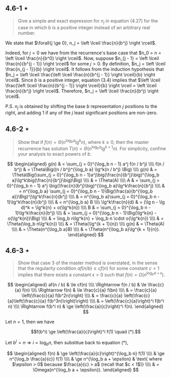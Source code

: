 ## 4.6-1 $\star$

> Give a simple and exact expression for $n_j$ in equation $\text{(4.27)}$ for the case in which $b$ is a positive integer instead of an arbitrary real number.

We state that $\forall{j \ge 0}, n_j = \left \lceil \frac{n}{b^j} \right \rceil$.

Indeed, for $j = 0$ we have from the recurrence's base case that $n_0 = n = \left \lceil \frac{n}{b^0} \right \rceil$.
Now, suppose $n_{j - 1} = \left \lceil \frac{n}{b^{j - 1}} \right \rceil$ for some $j > 0$. By definition, $n_j = \left \lceil \frac{n_{j - 1}}{b} \right \rceil$.
It follows from the induction hypothesis that $n_j = \left \lceil \frac{\left \lceil \frac{n}{b^{j - 1}} \right \rceil}{b} \right \rceil$.
Since $b$ is a positive integer, equation $\text{(3.4)}$ implies that $\left \lceil \frac{\left \lceil \frac{n}{b^{j - 1}} \right \rceil}{b} \right \rceil = \left \lceil \frac{n}{b^j} \right \rceil$.
Therefore, $n_j = \left \lceil \frac{n}{b^j} \right \rceil$.

P.S. $n_j$ is obtained by shifting the base $b$ representation $j$ positions to the right, and adding $1$ if any of the $j$ least significant positions are non-zero.

## 4.6-2 $\star$

> Show that if $f(n) = \Theta(n^{\log_b a}\lg^k{n})$, where $k \ge 0$, then the master recurrence has solution $T(n) = \Theta(n^{\log_b a}\lg^{k + 1}n)$. For simplicity, confine your analysis to exact powers of $b$.

$$
\begin{aligned}
            g(n) & = \sum_{j = 0}^{\log_b n - 1} a^j f(n / b^j) \\\\
      f(n / b^j) & = \Theta\Big((n / b^j)^{\log_b a} \lg^k(n / b^j) \Big) \\\\
            g(n) & = \Theta\Big(\sum_{j = 0}^{\log_b n - 1}a^j\big(\frac{n}{b^j}\big)^{\log_b a}\lg^k\big(\frac{n}{b^j}\big)\Big) \\\\
                 & = \Theta(A) \\\\
               A & = \sum_{j = 0}^{\log_b n - 1} a^j \big(\frac{n}{b^j}\big)^{\log_b a}\lg^k\frac{n}{b^j} \\\\
                 & = n^{\log_b a} \sum_{j = 0}^{\log_b n - 1}\Big(\frac{a}{b^{\log_b a}}\Big)^j\lg^k\frac{n}{b^j} \\\\
                 & = n^{\log_b a}\sum_{j = 0}^{\log_b n - 1}\lg^k\frac{n}{b^j} \\\\
                 & = n^{\log_b a} B \\\\
\lg^k\frac{n}{d} & = (\lg n - \lg d)^k = \lg^k{n} + o(\lg^k{n}) \\\\
               B & = \sum_{j = 0}^{\log_b n - 1}\lg^k\frac{n}{b^j} \\\\
                 & = \sum_{j = 0}^{\log_b n - 1}\Big(\lg^k{n} - o(\lg^k{n})\Big) \\\\
                 & = \log_b n\lg^k{n} + \log_b n \cdot o(\lg^k{n}) \\\\
                 & = \Theta(\log_b n\lg^k{n}) \\\\
                 & = \Theta(\lg^{k + 1}{n}) \\\\
            g(n) & = \Theta(A) \\\\
                 & = \Theta(n^{\log_b a}B) \\\\
                 & = \Theta(n^{\log_b a}\lg^{k + 1}{n}).
\end{aligned}
$$

## 4.6-3 $\star$

> Show that case 3 of the master method is overstated, in the sense that the regularity condition $af(n / b) \le cf(n)$ for some constant $c < 1$ implies that there exists a constant $\epsilon > 0$ such that $f(n) = \Omega(n^{\log_b a + \epsilon})$.

$$
\begin{aligned}
           af(n / b) & \le cf(n) \\\\
\Rightarrow f(n / b) & \le \frac{c}{a} f(n) \\\\
    \Rightarrow f(n) & \le \frac{c}{a} f(bn) \\\\
                     & =   \frac{c}{a} \left(\frac{c}{a} f(b^2n)\right) \\\\
                     & =   \frac{c}{a} \left(\frac{c}{a}\left(\frac{c}{a} f(b^3n)\right)\right) \\\\
                     & =   \left(\frac{c}{a}\right)^i f(b^i n) \\\\
\Rightarrow f(b^i n) & \ge \left(\frac{a}{c}\right)^i f(n).
\end{aligned}
$$

Let $n = 1$, then we have

$$f(b^i) \ge \left(\frac{a}{c}\right)^i f(1) \quad (*).$$

Let $b^i = n \Rightarrow i = \log_b n$, then substitue back to equation $(*)$,

$$
\begin{aligned}
f(n) & \ge \left(\frac{a}{c}\right)^{\log_b n} f(1) \\\\
     & \ge n^{\log_b \frac{a}{c}} f(1) \\\\
     & \ge n^{\log_b a + \epsilon} & \text{ where $\epsilon > 0$ because $\frac{a}{c} > a$ (recall that $c < 1$)} \\\\
     & =   \Omega(n^{\log_b a + \epsilon}).
\end{aligned}
$$
